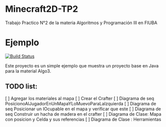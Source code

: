 # Minecraft2D-TP2
Trabajo Practico N°2 de la materia Algoritmos y Programación III en FIUBA


Ejemplo                                                                                                                                                                 
==========

[![Build Status](https://travis-ci.org/BrenduAb/AlgoCraft2D-TP2.svg?branch=master)](https://travis-ci.org/BrenduAb/AlgoCraft2D-TP2)

Este proyecto es un simple ejemplo que muestra un proyecto base en Java para la material Algo3.

## TODO list:

[ ] Agregar los materiales al mapa
[ ] Crear el Crafter
[ ] Diagrama de seq PosicionoAlJugadorEnUnMapaYLoMuevoParaLaIzquierda
[ ] Diagrama de seq Posicionar un IOcupable en el mapa y verificar que este
[ ] Diagrama de seq Construir un hacha de madera en el crafter
[ ] Diagrama de Clase: Mapa con posicion y Celda y sus referencias
[ ] Diagrama de Clase : Herramientas
